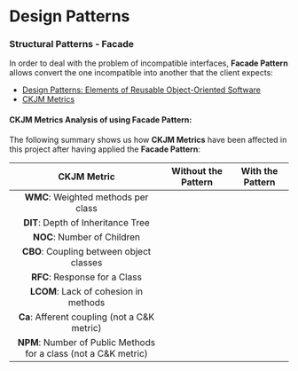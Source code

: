 # Design Patterns

### Structural Patterns - Facade

In order to deal with the problem of incompatible interfaces, **Facade Pattern** allows convert the one incompatible into another that the client expects:

* [Design Patterns: Elements of Reusable Object-Oriented Software](https://a.co/d/b77puMG)
* [CKJM Metrics](https://www.spinellis.gr/sw/ckjm/doc/indexw.html)

#### CKJM Metrics Analysis of using **Facade** Pattern:

The following summary shows us how **CKJM Metrics**  have been affected in this project after having applied the **Facade Pattern**:

|                           CKJM Metric                            | Without the Pattern | With the Pattern |
|:----------------------------------------------------------------:|:-------------------:|:----------------:|
|               **WMC**: Weighted methods per class                |                     |                  |
|                **DIT**: Depth of Inheritance Tree                |                     |                  |
|                   **NOC**: Number of Children                    |                     |                  |
|             **CBO**: Coupling between object classes             |                     |                  |
|                  **RFC**: Response for a Class                   |                     |                  |
|              **LCOM**: Lack of cohesion in methods               |                     |                  |
|           **Ca**: Afferent coupling (not a C&K metric)           |                     |                  |
| **NPM**: Number of Public Methods for a class (not a C&K metric) |                     |                  |

